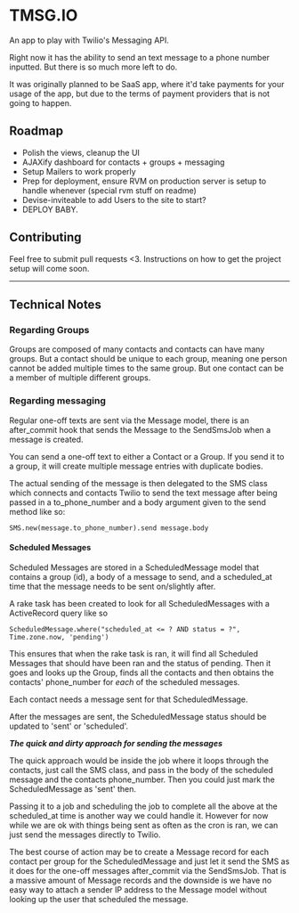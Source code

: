 # TMSG.IO

An app to play with Twilio's Messaging API.

Right now it has the ability to send an text message to a phone number inputted. But there is so much more left to do.

It was originally planned to be SaaS app, where it'd take payments for your usage of the app, but due to the terms of payment providers that is not going to happen.

## Roadmap
* Polish the views, cleanup the UI
* AJAXify dashboard for contacts + groups + messaging
* Setup Mailers to work properly
* Prep for deployment, ensure RVM on production server is setup to handle whenever (special rvm stuff on readme)
* Devise-inviteable to add Users to the site to start?
* DEPLOY BABY.

## Contributing
Feel free to submit pull requests <3. Instructions on how to get the project setup will come soon.

---

## Technical Notes
### Regarding Groups
Groups are composed of many contacts and contacts can have many groups. But a contact should be unique to each group, meaning one person cannot be added multiple times to the same group. But one contact can be a member of multiple different groups.

### Regarding messaging
Regular one-off texts are sent via the Message model, there is an after_commit hook that sends the Message to the SendSmsJob when a message is created.

You can send a one-off text to either a Contact or a Group. If you send it to a group, it will create multiple message entries with duplicate bodies.

The actual sending of the message is then delegated to the SMS class which connects and contacts Twilio to send the text message after being passed in a to_phone_number and a body argument given to the send method like so:


```
SMS.new(message.to_phone_number).send message.body
```

#### Scheduled Messages

Scheduled Messages are stored in a ScheduledMessage model that contains a group (id), a body of a message to send, and a scheduled_at time that the message needs to be sent on/slightly after.

A rake task has been created to look for all ScheduledMessages with a ActiveRecord query like so

```
ScheduledMessage.where("scheduled_at <= ? AND status = ?", Time.zone.now, 'pending')
```

This ensures that when the rake task is ran, it will find all Scheduled Messages that should have been ran and the status of pending. Then it goes and looks up the Group, finds all the contacts and then obtains the contacts' phone_number for *each* of the scheduled messages.

Each contact needs a message sent for that ScheduledMessage.

After the messages are sent, the ScheduledMessage status should be updated to 'sent' or 'scheduled'.

***The quick and dirty approach for sending the messages***

The quick approach would be inside the job where it loops through the contacts, just call the SMS class, and pass in the body of the scheduled message and the contacts phone_number. Then you could just mark the ScheduledMessage as 'sent' then.

Passing it to a job and scheduling the job to complete all the above at the scheduled_at time is another way we could handle it. However for now while we are ok with things being sent as often as the cron is ran, we can just send the messages directly to Twilio.

The best course of action may be to create a Message record for each contact per group for the ScheduledMessage and just let it send the SMS as it does for the one-off messages after_commit via the SendSmsJob. That is a massive amount of Message records and the downside is we have no easy way to attach a sender IP address to the Message model without looking up the user that scheduled the message.  
